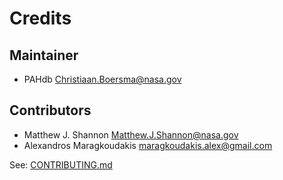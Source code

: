 Credits
=======

Maintainer
----------

* PAHdb <Christiaan.Boersma@nasa.gov>

Contributors
------------

* Matthew J. Shannon <Matthew.J.Shannon@nasa.gov>
* Alexandros Maragkoudakis  <maragkoudakis.alex@gmail.com>

See: [CONTRIBUTING.md](CONTRIBUTING.md)
